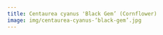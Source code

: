 ```yaml
---
title: Centaurea cyanus 'Black Gem’ (Cornflower)
image: img/centaurea-cyanus-‘black-gem’.jpg
---
```

